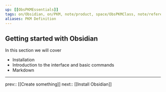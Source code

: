 ```yaml
---
up: [[ObsPKMEssentials]]
tags: on/Obsidian, on/PKM, note/product, space/ObsPKMClass, note/reference
aliases: PKM Definition
---
```

## Getting started with Obsidian

In this section we will cover
- Installation
- Introduction to the interface and basic commands
- Markdown

---
prev:: [[Create something]]
next:: [[Install Obsidian]]


